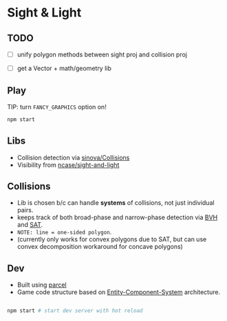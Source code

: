 Sight & Light
===============

TODO
---
- [ ] unify polygon methods between sight proj and collision proj
- [ ] get a Vector + math/geometry lib



Play
---

TIP: turn `FANCY_GRAPHICS` option on!

```bash
npm start
```


Libs
---

* Collision detection via [sinova/Collisions](https://sinova.github.io/Collisions)
* Visibility from [ncase/sight-and-light](http://ncase.github.io/sight-and-light)

Collisions
---
 - Lib is chosen b/c can handle **systems** of collisions, not just individual pairs.
 - keeps track of both broad-phase and narrow-phase detection via [BVH](https://en.wikipedia.org/wiki/Bounding_volume_hierarchy) and [SAT](https://en.wikipedia.org/wiki/Separating_axis_theorem). 
 - `NOTE: line = one-sided polygon`.
 - (currently only works for convex polygons due to SAT, but can use convex decomposition workaround for concave polygons)

Dev
---
* Built using [parcel](https://parceljs.org/)
* Game code structure based on [Entity-Component-System](https://en.wikipedia.org/wiki/Entity%E2%80%93component%E2%80%93system) architecture.

```bash

npm start # start dev server with hot reload

```
